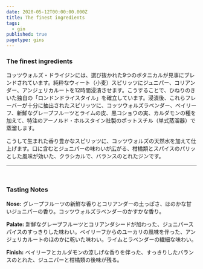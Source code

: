 ```yaml
---
date: 2020-05-12T00:00:00.000Z
title: The finest ingredients
tags:
  - gin
published: true
pagetype: gins
---
```

### The finest ingredients

コッツウォルズ・ドライジンには、選び抜かれた9つのボタニカルが見事にブレンドされています。純粋なウィート（小麦）スピリッツにジュニパー、コリアンダー、アンジェリカルートを12時間浸漬させます。こうすることで、ひねりのきいた独自の「ロンドンドライスタイル」を確立しています。浸漬後、これらフレーバーが十分に抽出されたスピリッツに、コッツウォルズラベンダー、ベイリーフ、新鮮なグレープフルーツとライムの皮、黒コショウの実、カルダモンの種を加えて、特注のアーノルド・ホルスタイン社製のポットスチル（単式蒸溜器）で蒸溜します。 

こうして生まれた香り豊かなスピリッツに、コッツウォルズの天然水を加えて仕上げます。口に含むとジュニパーの味わいが広がる、柑橘類とスパイスのパリッとした風味が効いた、クラシカルで、バランスのとれたジンです。

<hr>
<br>

### Tasting Notes

**Nose:** グレープフルーツの新鮮な香りとコリアンダーの土っぽさ、ほのかな甘いジュニパーの香り。コッツウォルズラベンダーのかすかな香り。

**Palate:** 新鮮なグレープフルーツとコリアンダシードが加わった、ジュニパースパイスのすっきりした味わい。ベイリーフからのユーカリの風味を伴った、アンジェリカルートのほのかに乾いた味わい。ライムとラベンダーの繊細な味わい。

**Finish:** ベイリーフとカルダモンの涼しげな香りを伴った、すっきりしたバランスのとれた、ジュニパーと柑橘類の後味が残る。